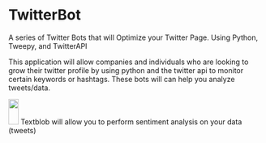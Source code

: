 # TwitterBot
A series of Twitter Bots that will Optimize your Twitter Page. Using Python, Tweepy, and TwitterAPI


This application will allow companies and individuals who are looking to grow their twitter profile by using python and the twitter api to monitor certain keywords or hashtags. These bots will can help you analyze tweets/data.


<img src="https://image.flaticon.com/icons/svg/33/33985.svg" width="20" height="50" />        Textblob will allow you to perform sentiment analysis on your data (tweets)
